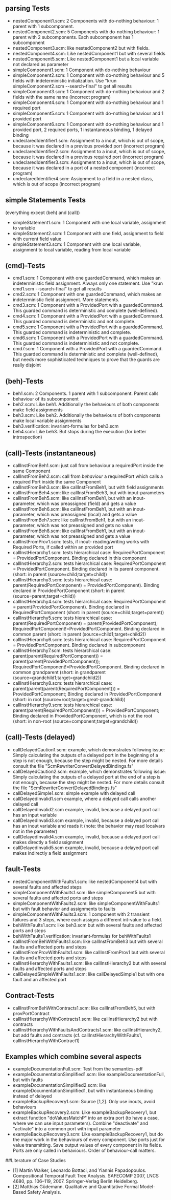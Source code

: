 ## parsing Tests

* nestedComponent1.scm: 2 Components with do-nothing behaviour: 1 parent with 1 subcomponent.
* nestedComponent2.scm: 5 Components with do-nothing behaviour: 1 parent with 2 subcomponents. Each subcomponent has 1 subcomponent
* nestedComponent3.scm: like nestedComponent2 but with fields.
* nestedComponent4.scm: Like nestedComponent1 but with several fields
* nestedComponent5.scm: Like nestedComponent1 but a local variable not declared as parameter
* simpleComponent1.scm: 1 Component with do-nothing behaviour
* simpleComponent2.scm: 1 Component with do-nothing behaviour and 5 fields with indeterministic initialization. Use "krun simpleComponent2.scm --search-final" to get all results
* simpleComponent3.scm: 1 Component with do-nothing behaviour and 2 fields with the same name (incorrect program)
* simpleComponent4.scm: 1 Component with do-nothing behaviour and 1 required port
* simpleComponent5.scm: 1 Component with do-nothing behaviour and 1 provided port
* simpleComponent6.scm: 1 Component with do-nothing behaviour and 1 provided port, 2 required ports, 1 instantaneous binding, 1 delayed binding
* undeclaredIdentifier1.scm: Assignment to a inout, which is out of scope, because it was declared in a previous provided port (incorrect program)
* undeclaredIdentifier2.scm: Assignment to a inout, which is out of scope, because it was declared in a previous required port (incorrect program)
* undeclaredIdentifier3.scm: Assignment to a inout, which is out of scope, because it was declared in a port of a nested component (incorrect program)
* undeclaredIdentifier4.scm: Assignment to a field in a nested class, which is out of scope (incorrect program)


## simple Statements Tests

(everything except (beh) and (call))

* simpleStatement1.scm: 1 Component with one local variable, assignment to variable
* simpleStatement2.scm: 1 Component with one field, assignment to field with current field value
* simpleStatement3.scm: 1 Component with one local variable, assignment to local variable, reading from local variable


## (cmd)-Tests

* cmd1.scm: 1 Component with one guardedCommand, which makes an indeterministic field assignment. Always only one statement. Use "krun cmd1.scm --search-final" to get all results
* cmd2.scm: 1 Component with one guardedCommand, which makes an indeterministic field assignment. More statements.
* cmd3.scm: 1 Component with a ProvidedPort with a guardedCommand. This guarded command is deterministic and complete (well-defined).
* cmd4.scm: 1 Component with a ProvidedPort with a guardedCommand. This guarded command is deterministic and not complete.
* cmd5.scm: 1 Component with a ProvidedPort with a guardedCommand. This guarded command is indeterministic and complete.
* cmd6.scm: 1 Component with a ProvidedPort with a guardedCommand. This guarded command is indeterministic and not complete.
* cmd7.scm: 1 Component with a ProvidedPort with a guardedCommand. This guarded command is deterministic and complete (well-defined), but needs more sophisticated techniques to prove that the guards are really disjoint
## (beh)-Tests

* beh1.scm: 2 Components. 1 parent with 1 subcomponent. Parent calls behaviour of its subcomponent
* beh2.scm: Like beh1. Additionally  the behaviours of both components make field assignments
* beh3.scm: Like beh2. Additionally  the behaviours of both components make local variable assignments
* beh3.verification: invariant-formulas for beh3.scm
* beh4.scm: Like beh3. But stops during the execution (for better introspection)


## (call)-Tests (instantaneous)

* callInstFromBeh1.scm: just call from behaviour a requiredPort inside the same Component
* callInstFromBeh2.scm: call from _behaviour_ a requiredPort which calls a required Port inside the same Component
* callInstFromBeh3.scm: like callInstFromBeh1, but with field assignments
* callInstFromBeh4.scm: like callInstFromBeh3, but with input-parameters
* callInstFromBeh5.scm: like callInstFromBeh1, but with an inout-parameter, which was preassigned (field) and gets a value
* callInstFromBeh6.scm: like callInstFromBeh1, but with an inout-parameter, which was preassigned (local) and gets a value
* callInstFromBeh7.scm: like callInstFromBeh1, but with an inout-parameter, which was not preassigned and gets no value
* callInstFromBeh8.scm: like callInstFromBeh1, but with an inout-parameter, which was not preassigned and gets a value
* callInstFromProv1.scm: tests, if inout- reading/writing works with Required Ports, if called within an provided port
* callInstHierarchy1.scm: tests hierarchical case: RequiredPortComponent = ProvidedPortComponent. Binding declared in this component
* callInstHierarchy2.scm: tests hierarchical case: RequiredPortComponent = ProvidedPortComponent. Binding declared in its parent component. (short: in parent (source=child;target=child))
* callInstHierarchy3.scm: tests hierarchical case: parent(RequiredPortComponent) = ProvidedPortComponent). Binding declared in ProvidedPortComponent (short: in parent (source=parent;target=child))
* callInstHierarchy4.scm: tests hierarchical case: RequiredPortComponent = parent(ProvidedPortComponent). Binding declared in RequiredPortComponent (short: in parent (source=child;target=parent))
* callInstHierarchy5.scm: tests hierarchical case: parent(RequiredPortComponent) = parent(ProvidedPortComponent); RequiredPortComponent!=ProvidedPortComponent. Binding declared in common parent (short: in parent (source=child1;target=child2))
* callInstHierarchy6.scm: tests hierarchical case: RequiredPortComponent = ProvidedPortComponent. Binding declared in subcomponent
* callInstHierarchy7.scm: tests hierarchical case: parent(parent(RequiredPortComponent)) = parent(parent(ProvidedPortComponent)); RequiredPortComponent!=ProvidedPortComponent. Binding declared in common grandparent (short: in grandparent (source=grandchild1;target=grandchild2))
* callInstHierarchy8.scm: tests hierarchical case: parent(parent(parent(RequiredPortComponent))) = ProvidedPortComponent; Binding declared in ProvidedPortComponent (short: in root (source=root;target=great-grandchild))
* callInstHierarchy9.scm: tests hierarchical case: parent(parent(RequiredPortComponent))) = ProvidedPortComponent; Binding declared in ProvidedPortComponent, which is not the root (short: in non-root (source=component;target=grandchild))


## (call)-Tests (delayed)
* callDelayedCaution1.scm: example, which demonstrates following issue: Simply calculating the outputs of a delayed port in the beginning of a step is not enough, because the step might be nested. For more details consult the file "ScmRewriterConvertDelayedBindings.fs"
* callDelayedCaution2.scm: example, which demonstrates following issue: Simply calculating the outputs of a delayed port at the end of a step is not enough, because the step might be nested. For more details consult the file "ScmRewriterConvertDelayedBindings.fs"
* callDelayedSimple1.scm: simple example with delayed call
* callDelayedInvalid1.scm example, where a delayed call calls another delayed call
* callDelayedInvalid2.scm example, invalid, because a delayed port call has an input variable
* callDelayedInvalid3.scm example, invalid, because a delayed port call has an inout variable and reads it (note: the behavior may read localvars not in the parameter)
* callDelayedInvalid4.scm example, invalid, because a delayed port call makes directly a field assignment
* callDelayedInvalid5.scm example, invalid, because a delayed port call makes indirectly a field assignment


## fault-Tests
* nestedComponentWithFaults1.scm: like nestedComponent4 but with several faults and affected steps
* simpleComponentWithFaults1.scm: like simpleComponent5 but with several faults and affected ports and steps
* simpleComponentWithFaults2.scm: like simpleComponentWithFaults1 but with fault behavior and assignments to faults
* simpleComponentWithFaults3.scm: 1 component with 2 transient failures and 3 steps, where each assigns a different int-value to a field.
* behWithFaults1.scm: like beh3.scm but with several faults and affected ports and steps
* behWithFaults1.verification: invariant-formulas for behWithFaults1
* callInstFromBehWithFaults1.scm: like callInstFromBeh3 but with several faults and affected ports and steps
* callInstFromProvWithFaults1.scm: like callInstFromProv1 but with several faults and affected ports and steps
* callInstHierarchyWithFaults1.scm: like callInstHierarchy2 but with several faults and affected ports and steps
* callDelayedSimpleWithFaults1.scm: like callDelayedSimple1 but with one fault and an affected port

## Contract-Tests
* callInstFromBehWithContracts1.scm: like callInstFromBeh5, but with provPortContract
* callInstHierarchyWithContracts1.scm: like callInstHierarchy2 but with contracts
* callInstHierarchyWithFaultsAndContracts1.scm: like callInstHierarchy2, but add faults and contracts (cf. callInstHierarchyWithFaults1, callInstHierarchyWithContract1)

## Examples which combine several aspects

* exampleDocumentationFull.scm: Test from the semantics-pdf
* exampleDocumentationSimplified1.scm: like exampleDocumentationFull, but with faults
* exampleDocumentationSimplified2.scm: like exampleDocumentationSimplified1, but with instantaneous binding instead of delayed
* exampleBackupRecovery1.scm: Source [1,2]. Only use inouts, avoid behaviours
* exampleBackupRecovery2.scm: Like exampleBackupRecovery1, but extract function "doValuesMatchP" into an extra port (to have a case, where we can use input parameters). Combine "deactivate" and "activate" into a common port with input parameter
* exampleBackupRecovery3.scm: Like exampleBackupRecovery1, but do the major work in the behaviours of every component. Use ports just for value transmitting. Save output values of every component in its fields. Ports are only called in behaviours. Order of behaviour-call matters. 




##Literature of Case Studies

* [1] Martin Walker, Leonardo Bottaci, and Yiannis Papadopoulos. Compositional Temporal Fault Tree Analysis. SAFECOMP 2007, LNCS 4680, pp. 106–119, 2007. Springer-Verlag Berlin Heidelberg.
* [2] Matthias Güdemann. Qualitative and Quantitative Formal Model-Based Safety Analysis.